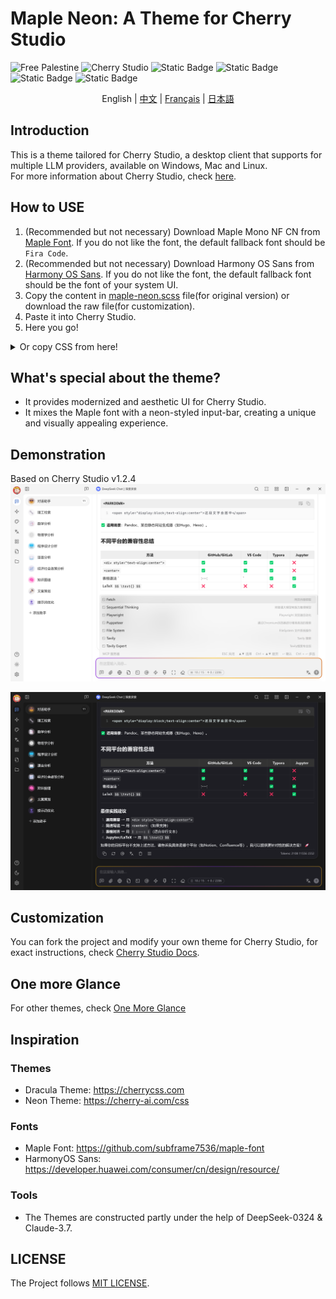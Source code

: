 # Maple Neon: A Theme for Cherry Studio

![Free Palestine](https://freepalestinemovement.org/wp-content/uploads/2013/06/banner.jpg)
![Cherry Studio](https://www.cherry-ai.com/assets/cherry-logo-CtmH594q.svg)
![Static Badge](https://img.shields.io/badge/Tailored_for-Cherry_Studio-red?logo=Github)
![Static Badge](https://img.shields.io/badge/License-MIT-blue)
![Static Badge](https://img.shields.io/badge/Language-SCSS-pink?logo=css)
![Static Badge](https://img.shields.io/badge/Release-v1.2.1-green)
<div style="text-align: center">
English |
<a href="https://github.com/BoningtonChen/CherryStudio_themes/blob/master/docs/README.zh.md">中文</a> |
<a href="https://github.com/BoningtonChen/CherryStudio_themes/blob/master/docs/README.fr.md">Français</a> |
<a href="https://github.com/BoningtonChen/CherryStudio_themes/blob/master/docs/README.ja.md">日本語</a>
</div>

## Introduction

This is a theme tailored for Cherry Studio, a desktop client that supports for multiple LLM providers, available on Windows, Mac and Linux. \
For more information about Cherry Studio, check [here](https://github.com/CherryHQ/cherry-studio).

## How to USE

1. (Recommended but not necessary) Download Maple Mono NF CN from [Maple Font](https://github.com/subframe7536/maple-font/releases/download/v7.3/MapleMono-NF-CN-unhinted.zip). If you do not like the font, the default fallback font should be `Fira Code`.
2. (Recommended but not necessary) Download Harmony OS Sans from [Harmony OS Sans](https://developer.huawei.com/images/download/general/HarmonyOS-Sans.zip). If you do not like the font, the default fallback font should be the font of your system UI.
3. Copy the content in [maple-neon.scss](./themes/maple-neon.scss) file(for original version) or download the raw file(for customization).
4. Paste it into Cherry Studio.
5. Here you go!

<details>
<summary>Or copy CSS from here!</summary>

```scss
/* Maple Neon Theme: Complete Version of Maple Neon */

/* 动画定义 */
@keyframes clickAnimation {
    0% {
        opacity: 1;
    }
    50% {
        opacity: 0.7; /* 轻微的透明度变化作为点击反馈，增强动画效果 */
    }
    100% {
        opacity: 1;
    }
}

@keyframes page-popup-right {
    from {
        transform: translateX(-2em);
        opacity: 0;
    }
    to {
        transform: translateX(0);
        opacity: 100%;
    }
}

@keyframes page-popup-left {
    from {
        transform: translateX(2em);
        opacity: 0;
    }
    to {
        transform: translateX(0);
        opacity: 100%;
    }
}

/* 基础变量定义 */
:root {
    //   --chat-background-assistant: #fff;
    //   --color-border: rgba(120, 120, 120, 0.08) !important;

    /* --- 动画相关变量 --- */
    --animation: cubic-bezier(0.25, 0.1, 0.25, 1); /* 调整为更快的 ease-out */
    --short-timer: 0.15s; /* 缩短时间 */
    --long-timer: 0.3s; /* 缩短时间 */
    --button-border-radius: 12px;
    --button-border-radius-hover: 12px; /* 保持 hover 时圆角不变 */
    --button-border-radius-active: 12px; /* 保持 active 时圆角不变 */

    /* --- 字体规范对齐 --- */
    /* 基础字体 (对应规范中的 --font-family) */
    --content-font: "HarmonyOS Sans", "HarmonyOS Sans SC", "Noto Sans", "Noto Sans SC", Ubuntu, -apple-system,
    BlinkMacSystemFont, "Segoe UI", system-ui, Roboto, Oxygen, Cantarell, "Open Sans", "Helvetica Neue", Arial,
    "Noto Sans", sans-serif, "Apple Color Emoji", "Segoe UI Emoji", "Segoe UI Symbol", "Noto Color Emoji" !important;
    --content-font-weight: normal;

    /* 标题/UI 字体 (对应规范中的 --font-family-serif, 但这里保持无衬线优先) */
    --title-font: "HarmonyOS Sans", "HarmonyOS Sans SC", "Noto Serif", "Noto Serif SC", "Microsoft Sans", -apple-system,
    BlinkMacSystemFont, "Segoe UI", system-ui, Ubuntu, Roboto, Oxygen, Cantarell, "Open Sans", "Helvetica Neue",
    serif, Arial, "Noto Sans", "Apple Color Emoji", "Segoe UI Emoji", "Segoe UI Symbol", "Noto Color Emoji" !important;
    --title-font-weight: bold;

    /* 代码字体 (对应规范中的 --code-font-family) */
    --monospace-font: "Maple Mono NF CN", "Cascadia Code", "Fira Code", "Consolas", Menlo, Courier, monospace !important;
    --monospace-font-weight: normal;

    --ui-font-weight: bold; /* 保留UI元素的特定粗细控制 */

    // --input-gradient-opacity: 1;

    //   --box-shadow-message: 0 4px 16px -8px rgba(0, 0, 0, 0.04);
    //   --border-radius-message: 16px;
}

/* --- 浅色模式输入栏文本及光标颜色修复 --- */
body[theme-mode="light"] {
    #inputbar input,
    #inputbar textarea,
    #inputbox,
    .form-control {
        color: var(--color-text) !important; /* 使用规范中定义的浅色模式文本颜色 */
        caret-color: var(--color-text) !important; /* 使用规范中定义的浅色模式文本颜色作为光标颜色 */
    }
}

/* 消息容器样式：增加霓虹AI助手效果 */
/* 输入框动画效果 */
@keyframes gradientFlow {
    0% {
        background-position: 0 50%;
    }

    50% {
        background-position: 100% 50%;
    }

    100% {
        background-position: 0 50%;
    }
}

#inputbar::before {
    content: "";
    position: absolute;
    inset: -2px;
    border-radius: inherit;
    padding: 3px;
    background: linear-gradient(
                    90deg,
                    #ff6a01,
                /* 爱马仕橙，原色：#d65f00 */ #f8c91c,
                /* 那不勒斯黄，原色：#ffb800 */ #8a2be2,
                /* 紫罗兰色，原色：#8a2be2 */ #f8c91c,
                /* #ffb800 */ #ff6901 /* #d65e00 */
    );
    background-size: 200% 200%;
    mask:
            linear-gradient(#000 0 0) content-box,
            linear-gradient(#000 0 0);
    -webkit-mask-composite: destination-out; /* 兼容旧版 WebKit 内核浏览器 */
    mask-composite: exclude;
    animation: gradientFlow 4s linear infinite;
    opacity: 0;
    transition: all 0.4s ease-in-out;
    pointer-events: auto;
}

#inputbar:focus-within::before {
    opacity: 1;
}

/* 字体样式更改 */
/* UI元素使用粗体 */
body,
div:not(.message-content-container),
span:not(.message-content-container span),
h1,
h2,
h3,
h4,
h5,
h6,
header,
nav,
.sidebar,
.menu,
.button,
.tabs,
.navigation,
.header,
.footer,
.title {
    font-family: var(--title-font), sans-serif;
    font-weight: var(--title-font-weight);
}

/* 消息内容和输入区域 */
.message-content-container,
.message-content-container *,
p,
li,
ul,
ol,
.form-control,
#inputbox,
textarea {
    font-family: var(--content-font), sans-serif;
    font-weight: var(--content-font-weight);
}

/* 代码块和内联代码的特殊字体处理 */
pre,
pre *,
code,
.markdown-body pre,
.markdown-body pre *,
.markdown-body code {
    font-family: var(--monospace-font), monospace !important;
    font-weight: var(--monospace-font-weight);
    -webkit-font-feature-settings:
            "liga" 1,
            "calt" 1,
            "ss01" 1,
            "ss02" 1,
            "ss03" 1,
            "zero" 1 !important;
    font-feature-settings:
            "liga" 1,
            "calt" 1,
            "ss01" 1,
            "ss02" 1,
            "ss03" 1,
            "zero" 1 !important;
    text-rendering: optimizeLegibility;
}

/* --- 动画应用 --- */
[class^="MessageLineContainer"] {
    /* background: var(--chat-background); */ /* 保持 Maple Neon 原有背景 */
    border-radius: var(--button-border-radius);

    [class^="MessageItem"]:active {
        animation: clickAnimation var(--long-timer) var(--animation);
    }
}

[class^="SettingHelpTextRow"] {
    display: inline-block;
}

[class^="Icon"]:hover,
[class^="ant"]:hover,
[class^="ActionButton"]:hover,
[class^="TopicListItem"]:hover,
[class^="ProviderListItem"]:hover,
[class^="MenuItem"]:hover,
[class^="MenuButton"]:hover,
[class^="EmojiBackground"]:hover {
    border-radius: var(--button-border-radius-hover) !important;
    transition: border-radius var(--short-timer) var(--animation);
}

[class^="IconItem"]:active,
[class^="ant-avatar"]:active,
[class^="ant-btn"]:active,
[class^="ant-segmented-item"]:active,
[class^="anticon"]:active,
[class^="ant-upload"]:active,
[class^="ant-divider"]:active,
[class^="ant-tooltip"]:active,
[class^="ant-message"]:active,
[class^="ActionButton"]:active,
[class^="TopicListItem"]:active,
[class^="ProviderListItem"]:active,
[class^="MenuItem"]:active,
[class^="MenuButton"]:active,
[class^="EmojiBackground"]:active,
[class~="ant-dropdown-menu-item"]:active,
[class~="ant-dropdown-menu-submenu-title"]:active,
[class~="ant-select-selector"]:active,
[class~="ant-select-item"]:active {
    border-radius: var(--button-border-radius-active) !important;
    transition: border-radius var(--short-timer) var(--animation);
    animation: clickAnimation var(--long-timer) var(--animation);
}

/* Adapted to v1.2.8 */
[class^="Menus"] {
    [class^="Icon"]:active {
        border-radius: var(--button-border-radius-active) !important;
        transition: border-radius var(--short-timer) var(--animation);
        animation: clickAnimation var(--long-timer) var(--animation);
    }
}

[class^="Icon"],
[class^="ant"],
[class^="ActionButton"],
[class^="TopicListItem"],
[class^="ProviderListItem"],
[class^="MenuItem"],
[class^="MenuButton"],
[class^="EmojiBackground"] {
    border-radius: var(--button-border-radius) !important;
}

[class^="ant-switch"] {
    border-radius: 100px !important;
}

/* 保持 Maple Neon 原有背景色定义 */
/* body[theme-mode="light"] {
    background-color: var(--background-light-new);
}

body[theme-mode="dark"] {
    background-color: var(--background-dark-new) !important;
} */

/* 保持 Maple Neon 原有 hover 效果 */
/* [theme-mode="light"] .bubble .message-user .message-action-button:hover {
    background-color: var(--button-hover-light) !important;
}

[theme-mode="dark"] .bubble .message-user .message-action-button:hover {
    background-color: var(--button-hover-dark) !important;
} */

[theme-mode="light"] button.ant-btn:hover,
[theme-mode="dark"] button.ant-btn:hover {
    border-radius: var(--button-border-radius) !important; /* pulse.scss 中是 --button-border-radius，保持一致 */
}

/* 保持 Maple Neon 原有 input 背景 */
/* [theme-mode="light"] [class^="ant-input"],
[theme-mode="light"] button.ant-btn-variant-outlined {
    background-color: var(--input-bg-light) !important;
}

[theme-mode="dark"] [class^="ant-input"],
[theme-mode="dark"] button.ant-btn-variant-outlined {
    background-color: var(--input-bg-dark) !important;
} */

[class$="-tabs-content"],
[class$="-tab"],
[id^="content-container"],
[class^="MessageContainer"],
[class^="SettingContent"],
[class^="SettingContainer"],
[class^="SettingGroup"],
[class^="MenuList"],
[class^="ProviderList"],
[class^="Main"],
[class~="message-assistant"] {
    animation: page-popup-right var(--short-timer) var(--animation);
}

[class~="message-user"] {
    animation: page-popup-left var(--short-timer) var(--animation);
}

/* Bug fixes from pulse.scss - 检查是否与 Maple Neon 冲突 */
/* .bubble .message-user .message-action-button:hover {
    background-color: var(--color-background-mute);
} */
/* 保持 Maple Neon 原有 hover 效果，避免潜在冲突 */
```

</details>

## What's special about the theme?

- It provides modernized and aesthetic UI for Cherry Studio.
- It mixes the Maple font with a neon-styled input-bar, creating a unique and visually appealing experience.

## Demonstration

Based on Cherry Studio v1.2.4
![Page Light](./examples/main-page-light.png)

![Page Dark](./examples/main-page-dark.png)

## Customization

You can fork the project and modify your own theme for Cherry Studio, for exact instructions, check [Cherry Studio Docs](https://docs.cherry-ai.com/personalization-settings/css).

## One more Glance

For other themes, check [One More Glance](./OneMoreGlance.md)

## Inspiration

### Themes

- Dracula Theme: <https://cherrycss.com>
- Neon Theme: <https://cherry-ai.com/css>

### Fonts

- Maple Font: <https://github.com/subframe7536/maple-font>
- HarmonyOS Sans: <https://developer.huawei.com/consumer/cn/design/resource/>

### Tools

- The Themes are constructed partly under the help of DeepSeek-0324 & Claude-3.7.

## LICENSE

The Project follows [MIT LICENSE](./LICENSE).
